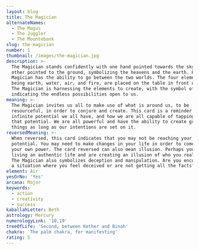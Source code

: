```yaml
---
layout: blog
title: The Magician
alternateNames:
  - The Magus
  - The Juggler
  - The Mountebank
slug: the-magician
number: 1
thumbnail: /images/the-magician.jpg
description: >-
  The Magician stands confidently with one hand pointed towards the sky and the
  other pointed to the ground, symbolizing the heavens and the earth. Here the
  Magician has the ability to go between the two worlds. The four elements,
  being earth, water, air, and fire, are placed on the table in front of him.
  The Magician is harnessing the elements to create, with the symbol of infinity
  indicating the endless possibilities open to us.
meaning: >-
  The Magician invites us all to make use of what is around us, to be
  resourceful, in order to conjure and create. This card is a reminder of the
  infinite potential we all have, and how we are all capable of tapping into
  that potential. We are all powerful and have the ability to create great
  things as long as our intentions are set on it.
reversedMeaning: >-
  When reversed, this card indicates that you may not be reaching your true
  potential. You may need to make changes in your life in order to come into
  your own power. The card reversed can also mean illusion. Perhaps you are not
  living an authentic life and are creating an illusion of who you really are.
  The Magician also symbolizes deception and manipulation. Are you encountering
  a situation where you feel deceived or are not getting all the facts?
element: Air
yesOrNo: 'Yes'
arcana: Major
keywords:
  - action
  - creativity
  - success
kaballahLetter: Beth
astrology: Mercury
numerologyLink: '10,19'
treeOfLife: 'Second, between Kether and Binah'
chakra: 'The palm chakra, for manifesting'
rating: 5
---
```


